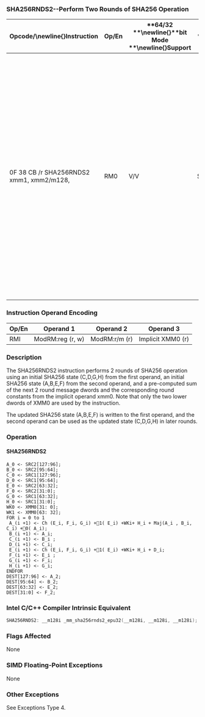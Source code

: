 ### SHA256RNDS2--Perform Two Rounds of SHA256 Operation


|**Opcode/**\newline{}**Instruction**|**Op/En**|**64/32 **\newline{}**bit Mode **\newline{}**Support**|**CPUID **\newline{}**Feature **\newline{}**Flag**|**Description**|
|------------------------------------|---------|------------------------------------------------------|--------------------------------------------------|---------------|
|0F 38 CB /r SHA256RNDS2 xmm1, xmm2/m128, <XMM0>|RM0|V/V|SHA|Perform 2 rounds of SHA256 operation using an initial SHA256 state (C,D,G,H) from xmm1, an initial SHA256 state (A,B,E,F) from xmm2/m128, and a pre-computed sum of the next 2 round mes-sage dwords and the corresponding round constants from the implicit operand XMM0, storing the updated SHA256 state (A,B,E,F) result in xmm1.|
### Instruction Operand Encoding


|Op/En|Operand 1|Operand 2|Operand 3|
|-----|---------|---------|---------|
|RMI|ModRM:reg (r, w)|ModRM:r/m (r)|Implicit XMM0 (r)|
### Description


The SHA256RNDS2 instruction performs 2 rounds of SHA256 operation using an initial SHA256 state (C,D,G,H) from the first operand, an initial SHA256 state (A,B,E,F) from the second operand, and a pre-computed sum of the next 2 round message dwords and the corresponding round constants from the implicit operand xmm0. Note that only the two lower dwords of XMM0 are used by the instruction.

The updated SHA256 state (A,B,E,F) is written to the first operand, and the second operand can be used as the updated state (C,D,G,H) in later rounds.


### Operation
#### SHA256RNDS2 
```info-verb
A_0 <-  SRC2[127:96]; 
B_0  <- SRC2[95:64]; 
C_0  <- SRC1[127:96]; 
D_0  <- SRC1[95:64]; 
E_0 <-  SRC2[63:32]; 
F_0  <- SRC2[31:0]; 
G_0 <-  SRC1[63:32]; 
H_0  <- SRC1[31:0]; 
WK0 <-  XMM0[31: 0]; 
WK1  <- XMM0[63: 32]; 
FOR i = 0 to 1
 A_(i +1) <-  Ch (E_i, F_i, G_i) +1( E_i) +WKi+ H_i + Maj(A_i , B_i, C_i) +0( A_i); 
 B_(i +1)  <- A_i; 
 C_(i +1) <-  B_i ; 
 D_(i +1) <-  C_i; 
 E_(i +1) <-  Ch (E_i, F_i, G_i) +1( E_i) +WKi+ H_i + D_i; 
 F_(i +1)  <- E_i ; 
 G_(i +1) <-  F_i; 
 H_(i +1) <-  G_i; 
ENDFOR
DEST[127:96] <-  A_2; 
DEST[95:64]  <- B_2; 
DEST[63:32] <-  E_2; 
DEST[31:0]  <- F_2; 
```

### Intel C/C++ Compiler Intrinsic Equivalent

```cpp
SHA256RNDS2: __m128i _mm_sha256rnds2_epu32(__m128i, __m128i, __m128i);
```
### Flags Affected


None

### SIMD Floating-Point Exceptions


None

### Other Exceptions


See Exceptions Type 4.

